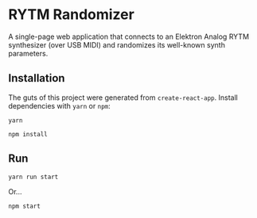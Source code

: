 # RYTM Randomizer

A single-page web application that connects to an
Elektron Analog RYTM synthesizer (over USB MIDI)
and randomizes its well-known synth parameters.

## Installation

The guts of this project were generated from `create-react-app`. Install dependencies with `yarn` or `npm`:

```
yarn
```

```
npm install
```

## Run

```
yarn run start
```

Or...

```
npm start
```
